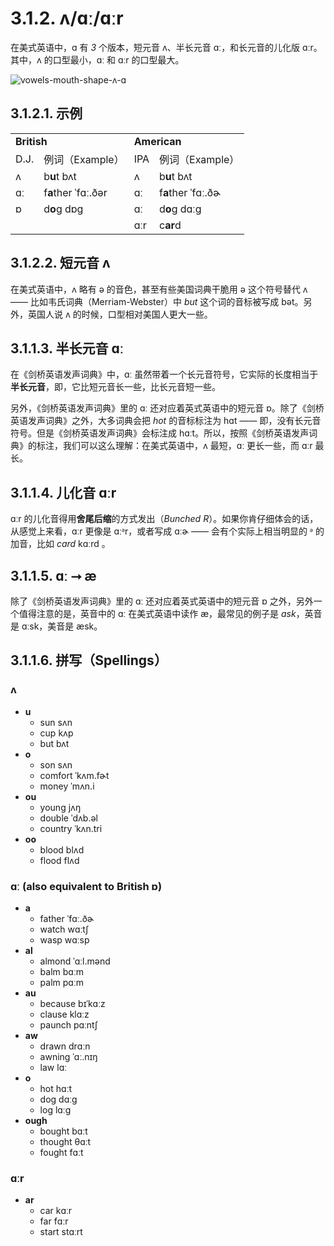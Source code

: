 # 3.1.2. <span class="pho">ʌ</span>/<span class="pho">ɑː</span>/<span class="pho">ɑːr</span>

在美式英语中，<span class="pho">ɑ</span> 有 *3* 个版本，短元音 <span class="pho">ʌ</span>、半长元音 <span class="pho">ɑː</span>，和长元音的儿化版 <span class="pho">ɑːr</span>。其中，<span class="pho">ʌ</span> 的口型最小，<span class="pho">ɑː</span> 和 <span class="pho">ɑːr</span> 的口型最大。

![vowels-mouth-shape-ʌ-ɑ](/images/vowels-mouth-shape-ʌ-ɑ.svg)

## 3.1.2.1. 示例
<table>
<tbody>
<tr>
<td colspan="2"><strong>British</strong></td>
<td colspan="2"><strong>American</strong></td>
</tr>
<tr>
<td>D.J.</td>
<td>例词（Example）</td>
<td>IPA</td>
<td>例词（Example）</td>
</tr>
<tr>
<td><span class="pho">ʌ</span><span class="speak-word-inline" data-audio-uk-male="/audios/uk_phonetics_sound_cup_2023feb.mp3"></span></td>
<td>b<b>u</b>t <span class="pho alt">bʌt</span><span class="speak-word-inline" data-audio-uk-female="/audios/but-uk-female.mp3" data-audio-uk-male="/audios/but-uk-male.mp3"></span></td>
<td><span class="pho">ʌ</span><span class="speak-word-inline" data-audio-us-male="/audios/us_phonetics_sound_cup_2023feb.mp3"></span></td>
<td>b<b>u</b>t <span class="pho alt">bʌt</span><span class="speak-word-inline" data-audio-us-female="/audios/but-us-female.mp3" data-audio-us-male="/audios/but-us-male.mp3"></span></td>
</tr>
<tr>
<td><span class="pho">ɑː</span><span class="speak-word-inline" data-audio-uk-male="/audios/uk_phonetics_sound_father_2023feb.mp3"></span></td>
<td>f<b>a</b>ther <span class="pho alt">ˈfɑː.ðər</span><span class="speak-word-inline" data-audio-uk-female="/audios/father-uk-female.mp3" data-audio-uk-male="/audios/father-uk-male.mp3"></span></td>
<td><span class="pho">ɑː</span><span class="speak-word-inline" data-audio-us-male="/audios/us_phonetics_sound_father_2023feb.mp3"></span></td>
<td>f<b>a</b>ther <span class="pho alt">ˈfɑː.ðɚ</span><span class="speak-word-inline" data-audio-us-female="/audios/father-us-female.mp3" data-audio-us-male="/audios/father-us-male.mp3"></span></td>
</tr>
<tr>
<td><span class="pho">ɒ</span><span class="speak-word-inline" data-audio-uk-male="/audios/uk_phonetics_sound_sock_2023feb.mp3"></span></td>
<td>d<b>o</b>g <span class="pho alt">dɒɡ</span><span class="speak-word-inline" data-audio-uk-female="/audios/dog-uk-female.mp3" data-audio-uk-male="/audios/dog-uk-male.mp3"></span></td>
<td><span class="pho">ɑː</span><span class="speak-word-inline" data-audio-us-male="/audios/us_phonetics_sound_father_2023feb.mp3"></span></td>
<td>d<b>o</b>g <span class="pho alt">dɑːɡ</span><span class="speak-word-inline" data-audio-us-female="/audios/dog-us-female.mp3" data-audio-us-male="/audios/dog-us-male.mp3"></span></td>
</tr>
<tr>
<td></td>
<td></td>
<td><span class="pho">ɑːr</span><span class="speak-word-inline" data-audio-us-male="/audios/us_phonetics_sound_card_2023feb.mp3"></span></td>
<td>c<b>ar</b>d<span class="speak-word-inline" data-audio-us-female="/audios/card-us-female.mp3" data-audio-us-male="/audios/card-us-male.mp3"></span></td>
</tr>
</tbody>
</table>

## 3.1.2.2. 短元音 <span class="pho">ʌ</span>

在美式英语中，<span class="pho">ʌ</span> 略有 <span class="pho">ə</span> 的音色，甚至有些美国词典干脆用 <span class="pho">ə</span> 这个符号替代 <span class="pho">ʌ</span> —— 比如韦氏词典（Merriam-Webster）中 *but* 这个词的音标被写成 <span class="pho alt">bət</span><span class="speak-word-inline" data-audio-us-female="/audios/but-us-female.mp3" data-audio-us-male="/audios/but-us-male.mp3"></span>。另外，英国人说 <span class="pho">ʌ</span> 的时候，口型相对美国人更大一些。

## 3.1.1.3. 半长元音 <span class="pho">ɑː</span>

在《剑桥英语发声词典》中，<span class="pho">ɑː</span> 虽然带着一个长元音符号，它实际的长度相当于**半长元音**，即，它比短元音长一些，比长元音短一些。

另外，《剑桥英语发声词典》里的 <span class="pho">ɑː</span> 还对应着英式英语中的短元音 <span class="pho">ɒ</span>。除了《剑桥英语发声词典》之外，大多词典会把 *hot* 的音标标注为 <span class="pho alt">hɑt</span> —— 即，没有长元音符号。但是《剑桥英语发声词典》会标注成 <span class="pho alt">hɑːt</span><span class="speak-word-inline" data-audio-us-female="/audios/hot-us-female.mp3" data-audio-us-male="/audios/hot-us-male.mp3"></span>。所以，按照《剑桥英语发声词典》的标注，我们可以这么理解：在美式英语中，<span class="pho">ʌ</span> 最短，<span class="pho">ɑː</span> 更长一些，而 <span class="pho">ɑːr</span> 最长。

## 3.1.1.4. 儿化音 <span class="pho">ɑːr</span>

<span class="pho">ɑːr</span> 的儿化音得用**舍尾后缩**的方式发出（*Bunched R*）。如果你肯仔细体会的话，从感觉上来看，<span class="pho">ɑːr</span> 更像是 <span class="pho">ɑːᵊr</span>，或者写成 <span class="pho">ɑːɚ</span> —— 会有个实际上相当明显的 <span class="pho">ᵊ</span> 的加音，比如 *card* <span class="pho alt">kɑːrd</span> <span class="speak-word-inline" data-audio-us-male="/audios/card-us-male.mp3" data-audio-us-female="/audios/card-us-female.mp3"></span>。

## 3.1.1.5. <span class="pho">ɑː</span> ⭢ <span class="pho">æ</span>

除了《剑桥英语发声词典》里的 <span class="pho">ɑː</span> 还对应着英式英语中的短元音 <span class="pho">ɒ</span> 之外，另外一个值得注意的是，英音中的 <span class="pho">ɑː</span> 在美式英语中读作 <span class="pho">æ</span>，最常见的例子是 *ask*，英音是 <span class="pho alt">ɑːsk</span><span class="speak-word-inline" data-audio-uk-male="/audios/ask-uk-male.mp3" data-audio-uk-female="/audios/ask-uk-female.mp3"></span>，美音是 <span class="pho alt">æsk</span><span class="speak-word-inline" data-audio-us-male="/audios/ask-us-male.mp3" data-audio-us-female="/audios/ask-us-female.mp3"></span>。

## 3.1.1.6. 拼写（Spellings）

### <span class="pho">ʌ</span>

* **u**
  * sun <span class="pho alt">sʌn</span> <span class="speak-word-inline" data-audio-us-male="/audios/sun-us-male.mp3" data-audio-us-female="/audios/sun-us-female.mp3"></span>
  * cup <span class="pho alt">kʌp</span> <span class="speak-word-inline" data-audio-us-male="/audios/cup-us-male.mp3" data-audio-us-female="/audios/cup-us-female.mp3"></span>
  * but <span class="pho alt">bʌt</span> <span class="speak-word-inline" data-audio-us-male="/audios/but-us-male.mp3" data-audio-us-female="/audios/but-us-female.mp3"></span>
* **o**
  * son <span class="pho alt">sʌn</span> <span class="speak-word-inline" data-audio-us-male="/audios/son-us-male.mp3" data-audio-us-female="/audios/son-us-female.mp3"></span>
  * comfort <span class="pho alt">ˈkʌm.fɚt</span> <span class="speak-word-inline" data-audio-us-male="/audios/comfort-us-male.mp3" data-audio-us-female="/audios/comfort-us-female.mp3"></span>
  * money <span class="pho alt">ˈmʌn.i</span> <span class="speak-word-inline" data-audio-us-male="/audios/money-us-male.mp3" data-audio-us-female="/audios/money-us-female.mp3"></span>
* **ou**
  * young <span class="pho alt">jʌŋ</span> <span class="speak-word-inline" data-audio-us-male="/audios/young-us-male.mp3" data-audio-us-female="/audios/young-us-female.mp3"></span>
  * double <span class="pho alt">ˈdʌb.əl</span> <span class="speak-word-inline" data-audio-us-male="/audios/double-us-male.mp3" data-audio-us-female="/audios/double-us-female.mp3"></span>
  * country <span class="pho alt">ˈkʌn.tri</span> <span class="speak-word-inline" data-audio-us-male="/audios/country-us-male.mp3" data-audio-us-female="/audios/country-us-female.mp3"></span>
* **oo**
  * blood <span class="pho alt">blʌd</span> <span class="speak-word-inline" data-audio-us-male="/audios/blood-us-male.mp3" data-audio-us-female="/audios/blood-us-female.mp3"></span>
  * flood <span class="pho alt">flʌd</span> <span class="speak-word-inline" data-audio-us-male="/audios/flood-us-male.mp3" data-audio-us-female="/audios/flood-us-female.mp3"></span>

### <span class="pho">ɑː</span> (also equivalent to British <span class="pho">ɒ</span>)

* **a**
  * father <span class="pho alt">ˈfɑː.ðɚ</span> <span class="speak-word-inline" data-audio-us-male="/audios/father-us-male.mp3" data-audio-us-female="/audios/father-us-female.mp3"></span>
  * watch <span class="pho alt">wɑːtʃ</span> <span class="speak-word-inline" data-audio-us-male="/audios/watch-us-male.mp3" data-audio-us-female="/audios/watch-us-female.mp3"></span>
  * wasp <span class="pho alt">wɑːsp</span> <span class="speak-word-inline" data-audio-us-male="/audios/wasp-us-male.mp3" data-audio-us-female="/audios/wasp-us-female.mp3"></span>
* **al**
  * almond <span class="pho alt">ˈɑːl.mənd</span> <span class="speak-word-inline" data-audio-us-male="/audios/almond-us-male.mp3" data-audio-us-female="/audios/almond-us-female.mp3"></span>
  * balm <span class="pho alt">bɑːm</span> <span class="speak-word-inline" data-audio-us-male="/audios/balm-us-male.mp3" data-audio-us-female="/audios/balm-us-female.mp3"></span>
  * palm <span class="pho alt">pɑːm</span> <span class="speak-word-inline" data-audio-us-male="/audios/palm-us-male.mp3" data-audio-us-female="/audios/palm-us-female.mp3"></span>
* **au**
  * because <span class="pho alt">bɪˈkɑːz</span> <span class="speak-word-inline" data-audio-us-male="/audios/because-us-male.mp3" data-audio-us-female="/audios/because-us-female.mp3"></span>
  * clause <span class="pho alt">klɑːz</span> <span class="speak-word-inline" data-audio-us-male="/audios/clause-us-male.mp3" data-audio-us-female="/audios/clause-us-female.mp3"></span>
  * paunch <span class="pho alt">pɑːntʃ</span> <span class="speak-word-inline" data-audio-us-male="/audios/paunch-us-male.mp3" data-audio-us-female="/audios/paunch-us-female.mp3"></span>
* **aw**
  * drawn <span class="pho alt">drɑːn</span> <span class="speak-word-inline" data-audio-us-male="/audios/drawn-us-male.mp3" data-audio-us-female="/audios/drawn-us-female.mp3"></span>
  * awning <span class="pho alt">ˈɑː.nɪŋ</span> <span class="speak-word-inline" data-audio-us-male="/audios/awning-us-male.mp3" data-audio-us-female="/audios/awning-us-female.mp3"></span>
  * law <span class="pho alt">lɑː</span> <span class="speak-word-inline" data-audio-us-male="/audios/law-us-male.mp3" data-audio-us-female="/audios/law-us-female.mp3"></span>
* **o**
  * hot <span class="pho alt">hɑːt</span> <span class="speak-word-inline" data-audio-us-male="/audios/hot-us-male.mp3" data-audio-us-female="/audios/hot-us-female.mp3"></span>
  * dog <span class="pho alt">dɑːɡ</span> <span class="speak-word-inline" data-audio-us-male="/audios/dog-us-male.mp3" data-audio-us-female="/audios/dog-us-female.mp3"></span>
  * log <span class="pho alt">lɑːɡ</span> <span class="speak-word-inline" data-audio-us-male="/audios/log-us-male.mp3" data-audio-us-female="/audios/log-us-female.mp3"></span>
* **ough**
  * bought <span class="pho alt">bɑːt</span> <span class="speak-word-inline" data-audio-us-male="/audios/bought-us-male.mp3" data-audio-us-female="/audios/bought-us-female.mp3"></span>
  * thought <span class="pho alt">θɑːt</span> <span class="speak-word-inline" data-audio-us-male="/audios/thought-us-male.mp3" data-audio-us-female="/audios/thought-us-female.mp3"></span>
  * fought <span class="pho alt">fɑːt</span> <span class="speak-word-inline" data-audio-us-male="/audios/fought-us-male.mp3" data-audio-us-female="/audios/fought-us-female.mp3"></span>

### <span class="pho">ɑːr</span>

* **ar**
  * car <span class="pho alt">kɑːr</span> <span class="speak-word-inline" data-audio-us-male="/audios/car-us-male.mp3" data-audio-us-female="/audios/car-us-female.mp3"></span>
  * far <span class="pho alt">fɑːr</span> <span class="speak-word-inline" data-audio-us-male="/audios/far-us-male.mp3" data-audio-us-female="/audios/far-us-female.mp3"></span>
  * start <span class="pho alt">stɑːrt</span> <span class="speak-word-inline" data-audio-us-male="/audios/start-us-male.mp3" data-audio-us-female="/audios/start-us-female.mp3"></span>
